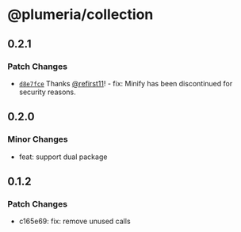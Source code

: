 # @plumeria/collection

## 0.2.1

### Patch Changes

- [`d8e7fce`](https://github.com/zss-in-js/plumeria/commit/d8e7fceca6f03221c09d00bc3bf36757ae71e63e) Thanks [@refirst11](https://github.com/refirst11)! - fix: Minify has been discontinued for security reasons.

## 0.2.0

### Minor Changes

- feat: support dual package

## 0.1.2

### Patch Changes

- c165e69: fix: remove unused calls
